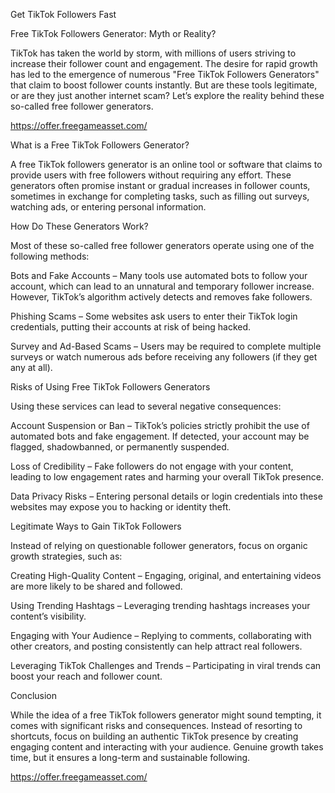 Get TikTok Followers Fast

Free TikTok Followers Generator: Myth or Reality?

TikTok has taken the world by storm, with millions of users striving to increase their follower count and engagement. The desire for rapid growth has led to the emergence of numerous "Free TikTok Followers Generators" that claim to boost follower counts instantly. But are these tools legitimate, or are they just another internet scam? Let’s explore the reality behind these so-called free follower generators.

https://offer.freegameasset.com/

What is a Free TikTok Followers Generator?

A free TikTok followers generator is an online tool or software that claims to provide users with free followers without requiring any effort. These generators often promise instant or gradual increases in follower counts, sometimes in exchange for completing tasks, such as filling out surveys, watching ads, or entering personal information.

How Do These Generators Work?

Most of these so-called free follower generators operate using one of the following methods:

Bots and Fake Accounts – Many tools use automated bots to follow your account, which can lead to an unnatural and temporary follower increase. However, TikTok’s algorithm actively detects and removes fake followers.

Phishing Scams – Some websites ask users to enter their TikTok login credentials, putting their accounts at risk of being hacked.

Survey and Ad-Based Scams – Users may be required to complete multiple surveys or watch numerous ads before receiving any followers (if they get any at all).

Risks of Using Free TikTok Followers Generators

Using these services can lead to several negative consequences:

Account Suspension or Ban – TikTok’s policies strictly prohibit the use of automated bots and fake engagement. If detected, your account may be flagged, shadowbanned, or permanently suspended.

Loss of Credibility – Fake followers do not engage with your content, leading to low engagement rates and harming your overall TikTok presence.

Data Privacy Risks – Entering personal details or login credentials into these websites may expose you to hacking or identity theft.

Legitimate Ways to Gain TikTok Followers

Instead of relying on questionable follower generators, focus on organic growth strategies, such as:

Creating High-Quality Content – Engaging, original, and entertaining videos are more likely to be shared and followed.

Using Trending Hashtags – Leveraging trending hashtags increases your content’s visibility.

Engaging with Your Audience – Replying to comments, collaborating with other creators, and posting consistently can help attract real followers.

Leveraging TikTok Challenges and Trends – Participating in viral trends can boost your reach and follower count.

Conclusion

While the idea of a free TikTok followers generator might sound tempting, it comes with significant risks and consequences. Instead of resorting to shortcuts, focus on building an authentic TikTok presence by creating engaging content and interacting with your audience. Genuine growth takes time, but it ensures a long-term and sustainable following.

https://offer.freegameasset.com/
